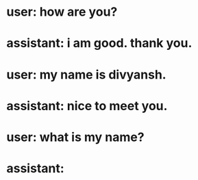 <!-- # user: hello can you tell me what is 2+2?
# assistant:  -->
# user: how are you?
# assistant: i am good. thank you.
# user: my name is divyansh.
# assistant: nice to meet you.
# user: what is my name?
# assistant: 
